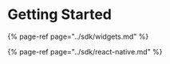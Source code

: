 # Getting Started

{% page-ref page="../sdk/widgets.md" %}

{% page-ref page="../sdk/react-native.md" %}



